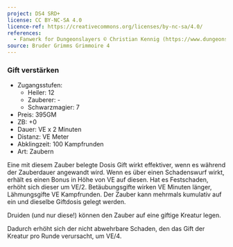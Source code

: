 ```yaml
---
project: DS4 SRD+
license: CC BY-NC-SA 4.0
licence-ref: https://creativecommons.org/licenses/by-nc-sa/4.0/
references: 
  - Fanwerk for Dungeonslayers © Christian Kennig (https://www.dungeonslayers.net/)
source: Bruder Grimms Grimmoire 4
---
```


### Gift verstärken

- Zugangsstufen:
  - Heiler: 12
  - Zauberer: -
  - Schwarzmagier: 7
- Preis: 395GM
- ZB: +0
- Dauer: VE x 2 Minuten
- Distanz: VE Meter
- Abklingzeit: 100 Kampfrunden
- Art: Zaubern

Eine mit diesem Zauber belegte Dosis Gift wirkt effektiver, wenn es während der Zauberdauer angewandt wird. Wenn es über einen Schadenswurf wirkt, erhält es einen Bonus in Höhe von VE auf diesen. Hat es Festschaden, erhöht sich dieser um VE/2. Betäubungsgifte wirken VE Minuten länger, Lähmungsgifte VE Kampfrunden. Der Zauber kann mehrmals kumulativ auf ein und dieselbe Giftdosis gelegt werden.

Druiden (und nur diese!) können den Zauber auf eine giftige Kreatur legen.

Dadurch erhöht sich der nicht abwehrbare Schaden, den das Gift der Kreatur pro Runde verursacht, um VE/4.

